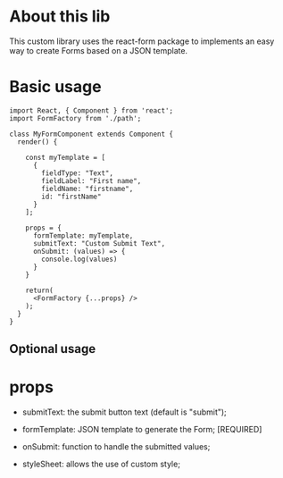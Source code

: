 # About this lib

This custom library uses the react-form package to implements an easy way to create Forms based on a JSON template.

# Basic usage

```
import React, { Component } from 'react';
import FormFactory from './path';

class MyFormComponent extends Component {
  render() {

    const myTemplate = [
      {
        fieldType: "Text",
        fieldLabel: "First name",
        fieldName: "firstname",
        id: "firstName"
      }
    ];

    props = {
      formTemplate: myTemplate,
      submitText: "Custom Submit Text",
      onSubmit: (values) => {
        console.log(values)
      }
    }

    return(
      <FormFactory {...props} />
    );
  }
}
```

## Optional usage

# props

* submitText: the submit button text (default is "submit");

* formTemplate: JSON template to generate the Form; [REQUIRED] 

* onSubmit: function to handle the submitted values;

* styleSheet: allows the use of custom style;

